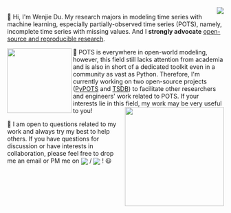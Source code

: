 <img align='right' src='https://github-readme-stats.vercel.app/api?username=wenjiedu&count_private=true&show_icons=true&theme=onedark&hide_rank=true&hide_title=true&bg_color=264653&border_color=2a9d8f&icon_color=e76f51&text_color=eae2b7'>

👋 Hi, I'm Wenjie Du. My research majors in modeling time series with machine learning, especially partially-observed time series (POTS), namely, incomplete time series with missing values. And I **strongly advocate** <ins>open-source and reproducible research</ins>.

<a href='https://github.com/WenjieDu/PyPOTS'><img src='https://raw.githubusercontent.com/WenjieDu/PyPOTS/main/docs/figs/PyPOTS%20logo.svg?sanitize=true' width='150' align='left' /></a>

🤔 POTS is everywhere in open-world modeling, however, this field still lacks attention from academia and is also in short of a dedicated toolkit even in a community as vast as Python. Therefore, I'm currently working on two open-source projects ([PyPOTS](https://github.com/WenjieDu/PyPOTS) and [TSDB](https://github.com/WenjieDu/Time_Series_Database)) to facilitate other researchers and engineers' work related to POTS. If your interests lie in this field, my work may be very useful to you!
<a href='https://github.com/WenjieDu/Time-Series-Database'><img src="https://github.com/WenjieDu/Time_Series_Database/blob/f3a838e2d4a4640d32754e5729a8969269eaf9d0/docs/figs/TSDB%20logo.svg?sanitize=true" align='right' width='230'/></a>

💬 I am open to questions related to my work and always try my best to help others. If you have questions for discussion or have interests in collaboration, please feel free to drop me an email or PM me on <a alt='LinkedIn' href='https://www.linkedin.com/in/wenjie-du/'><img align='center' src='https://img.shields.io/badge/LinkedIn-Wenjie--Du-blue?style=social&logo=linkedin'></a> / <a alt='WeChat' href='https://github.com/PyPOTS/PyPOTS/blob/7e4c0f3acc047c62e46ef5b48d3e5b1d0f5ed236/docs/figs/Wechat_WDU.jpg'><img align='center' src='https://img.shields.io/badge/WeChat-__W__DU__-blue?style=social&logo=wechat'></a> ! 😃 
